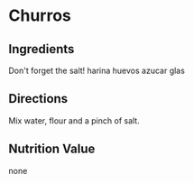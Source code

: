 # Churros
## Ingredients
Don't forget the salt!
harina huevos azucar glas 

## Directions
Mix water, flour and a pinch of salt.

## Nutrition Value
none


